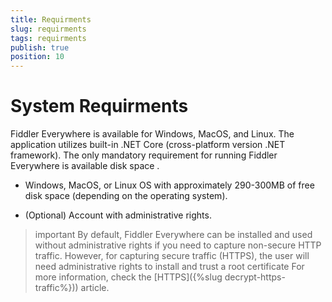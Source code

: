 ```yaml
---
title: Requirments
slug: requirments
tags: requirments
publish: true
position: 10
---
```


# System Requirments

Fiddler Everywhere is available for Windows, MacOS, and Linux. The application utilizes built-in .NET Core (cross-platform version .NET framework). The only mandatory requirement for running Fiddler Everywhere is available disk space .

- Windows, MacOS, or Linux OS with approximately 290-300MB of free disk space (depending on the operating system).

- (Optional) Account with administrative rights.

>important By default, Fiddler Everywhere can be installed and used without administrative rights if you need to capture non-secure HTTP traffic. However, for capturing secure traffic (HTTPS), the user will need administrative rights to install and trust a root certificate For more information, check the [HTTPS]({%slug decrypt-https-traffic%})) article.